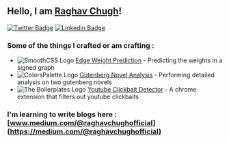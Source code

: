 ## Hello, I am [Raghav Chugh](https://github.com/raghavchugh21)!

[![Twitter Badge](https://img.shields.io/badge/-@raghavchugh21-1ca0f1?style=flat-square&labelColor=1ca0f1&logo=twitter&logoColor=white&link=https://twitter.com/raghavchugh21)](https://twitter.com/raghavchugh21)
[![Linkedin Badge](https://img.shields.io/badge/-raghavchugh21-blue?style=flat-square&logo=Linkedin&logoColor=white&link=https://www.linkedin.com/in/raghavchugh21/)](https://www.linkedin.com/in/raghavchugh21/)

<!-- This is taken from https://github.com/maddhruv/npm-statistics -->

### Some of the things I crafted or am crafting :

- ![SmoothCSS Logo](https://colorspalette.design/logo-16.png) [Edge Weight Prediction](https://github.com/raghavchugh21/Edge-Weight-Prediction) - Predicting the weights in a signed graph
- ![ColorsPalette Logo](https://colorspalette.design/logo-16.png) [Gutenberg Novel Analysis](https://github.com/raghavchugh21/NLP-Project-2) - Performing detailed analysis on two gutenberg novels
- ![The Boilerplates Logo](https://colorspalette.design/logo-16.png) [Youtube Clickbait Detector](https://github.com/raghavchugh21/extension-bp) - A chrome extension that filters out youtube clickbaits

### I'm learning to write blogs here : [www.medium.com/@raghavchughofficial](https://medium.com/@raghavchughofficial)
